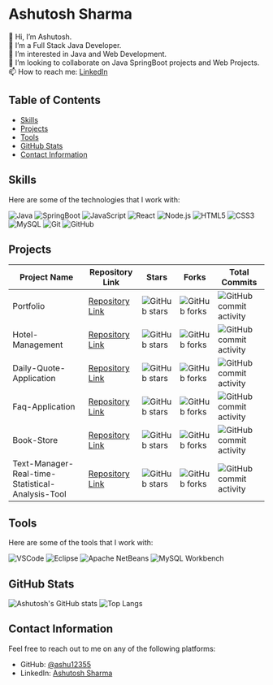 # Ashutosh Sharma

👋 Hi, I’m Ashutosh.  
🌱 I’m a Full Stack Java Developer.  
👀 I’m interested in Java and Web Development.  
💞️ I’m looking to collaborate on Java SpringBoot projects and Web Projects.  
📫 How to reach me: [LinkedIn](https://www.linkedin.com/in/ashutosh-sharma-2b3635125)

## Table of Contents
- [Skills](#skills)
- [Projects](#projects)
- [Tools](#tools)
- [GitHub Stats](#github-stats)
- [Contact Information](#contact-information)

## Skills

Here are some of the technologies that I work with:

![Java](https://img.shields.io/badge/-Java-black?style=flat-square&logo=java)
![SpringBoot](https://img.shields.io/badge/-SpringBoot-black?style=flat-square&logo=springboot)
![JavaScript](https://img.shields.io/badge/-JavaScript-black?style=flat-square&logo=javascript)
![React](https://img.shields.io/badge/-React-black?style=flat-square&logo=react)
![Node.js](https://img.shields.io/badge/-Node.js-black?style=flat-square&logo=node.js)
![HTML5](https://img.shields.io/badge/-HTML5-black?style=flat-square&logo=html5)
![CSS3](https://img.shields.io/badge/-CSS3-black?style=flat-square&logo=css3)
![MySQL](https://img.shields.io/badge/-MySQL-black?style=flat-square&logo=mysql)
![Git](https://img.shields.io/badge/-Git-black?style=flat-square&logo=git)
![GitHub](https://img.shields.io/badge/-GitHub-black?style=flat-square&logo=github)

## Projects

| Project Name | Repository Link | Stars | Forks | Total Commits |
|--------------|-----------------|-------|-------|---------------|
| Portfolio | [Repository Link](https://github.com/ashu12355/Portfolio) | ![GitHub stars](https://img.shields.io/github/stars/ashu12355/Portfolio?style=social) | ![GitHub forks](https://img.shields.io/github/forks/ashu12355/Portfolio?style=social) | ![GitHub commit activity](https://img.shields.io/github/commit-activity/m/ashu12355/Portfolio) |
| Hotel-Management | [Repository Link](https://github.com/ashu12355/Hotel-Management) | ![GitHub stars](https://img.shields.io/github/stars/ashu12355/Hotel-Management?style=social) | ![GitHub forks](https://img.shields.io/github/forks/ashu12355/Hotel-Management?style=social) | ![GitHub commit activity](https://img.shields.io/github/commit-activity/m/ashu12355/Hotel-Management) |
| Daily-Quote-Application | [Repository Link](https://github.com/ashu12355/Daily-Quote-Application) | ![GitHub stars](https://img.shields.io/github/stars/ashu12355/Daily-Quote-Application?style=social) | ![GitHub forks](https://img.shields.io/github/forks/ashu12355/Daily-Quote-Application?style=social) | ![GitHub commit activity](https://img.shields.io/github/commit-activity/m/ashu12355/Daily-Quote-Application) |
| Faq-Application | [Repository Link](https://github.com/ashu12355/Faq-Application) | ![GitHub stars](https://img.shields.io/github/stars/ashu12355/Faq-Application?style=social) | ![GitHub forks](https://img.shields.io/github/forks/ashu12355/Faq-Application?style=social) | ![GitHub commit activity](https://img.shields.io/github/commit-activity/m/ashu12355/Faq-Application) |
| Book-Store | [Repository Link](https://github.com/ashu12355/Book-Store.git) | ![GitHub stars](https://img.shields.io/github/stars/ashu12355/Book-Store?style=social) | ![GitHub forks](https://img.shields.io/github/forks/ashu12355/Book-Store?style=social) | ![GitHub commit activity](https://img.shields.io/github/commit-activity/m/ashu12355/Book-Store) |
| Text-Manager-Real-time-Statistical-Analysis-Tool | [Repository Link](https://github.com/ashu12355/Text-Manager-Real-time-Statistical-Analysis-Tool) | ![GitHub stars](https://img.shields.io/github/stars/ashu12355/Text-Manager-Real-time-Statistical-Analysis-Tool?style=social) | ![GitHub forks](https://img.shields.io/github/forks/ashu12355/Text-Manager-Real-time-Statistical-Analysis-Tool?style=social) | ![GitHub commit activity](https://img.shields.io/github/commit-activity/m/ashu12355/Text-Manager-Real-time-Statistical-Analysis-Tool) |

## Tools

Here are some of the tools that I work with:

![VSCode](https://img.shields.io/badge/-VSCode-black?style=flat-square&logo=visual-studio-code)
![Eclipse](https://img.shields.io/badge/-Eclipse-black?style=flat-square&logo=eclipse-ide)
![Apache NetBeans](https://img.shields.io/badge/-Apache%20NetBeans-black?style=flat-square&logo=apache-netbeans-ide)
![MySQL Workbench](https://img.shields.io/badge/-MySQL%20Workbench-black?style=flat-square&logo=mysql)

## GitHub Stats

![Ashutosh's GitHub stats](https://github-readme-stats.vercel.app/api?username=ashu12355&show_icons=true&theme=radical)
![Top Langs](https://github-readme-stats.vercel.app/api/top-langs/?username=ashu12355&layout=compact&theme=radical)

## Contact Information

Feel free to reach out to me on any of the following platforms:

- GitHub: [@ashu12355](https://github.com/ashu12355)
- LinkedIn: [Ashutosh Sharma](https://www.linkedin.com/in/ashutosh-sharma-2b3635125)
